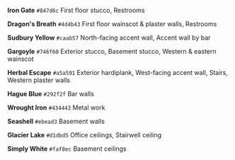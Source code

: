 **Iron Gate** `#847d6c` First floor stucco, Restrooms

**Dragon's Breath** `#4d4b43` First floor wainscot & plaster walls, Restrooms

**Sudbury Yellow** `#caab57` North-facing accent wall, Accent wall by bar

**Gargoyle** `#746f60` Exterior stucco, Basement stucco, Western & eastern wainscot

**Herbal Escape** `#a5a591` Exterior hardiplank, West-facing accent wall, Stairs, Western plaster walls

**Hague Blue** `#292f2f` Bar walls

**Wrought Iron** `#434443` Metal work

**Seashell** `#ebead3` Basement walls

**Glacier Lake** `#d1dbd5` Office ceilings, Stairwell ceiling

**Simply White** `#faf8ec` Basement ceilings
